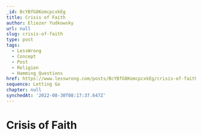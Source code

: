 ```yaml
---
_id: BcYBfG8KomcpcxkEg
title: Crisis of Faith
author: Eliezer Yudkowsky
url: null
slug: crisis-of-faith
type: post
tags:
  - LessWrong
  - Concept
  - Post
  - Religion
  - Hamming_Questions
href: https://www.lesswrong.com/posts/BcYBfG8KomcpcxkEg/crisis-of-faith
sequence: Letting Go
chapter: null
synchedAt: '2022-08-30T08:17:37.647Z'
---
```


# Crisis of Faith

